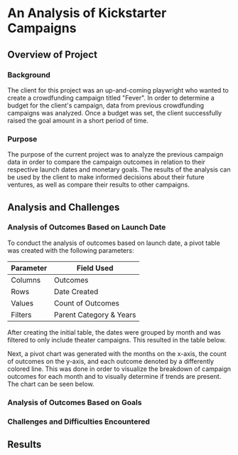 # An Analysis of Kickstarter Campaigns
## Overview of Project

### Background
The client for this project was an up-and-coming playwright who wanted to create a crowdfunding campaign titled "Fever". In order to determine a budget for the client's campaign, data from previous crowdfunding campaigns was analyzed. Once a budget was set, the client successfully raised the goal amount in a short period of time.  
### Purpose
The purpose of the current project was to analyze the previous campaign data in order to compare the campaign outcomes in relation to their respective launch dates and monetary goals. The results of the analysis can be used by the client to make informed decisions about their future ventures, as well as compare their results to other campaigns.   
## Analysis and Challenges
### Analysis of Outcomes Based on Launch Date
To conduct the analysis of outcomes based on launch date, a pivot table was created with the following parameters: <!-- not sure if parameter is a good word, may change -->

| Parameter | Field Used |
| --------- | -------- |
| Columns | Outcomes |
| Rows | Date Created |
| Values | Count of Outcomes |
| Filters  | Parent Category & Years |

After creating the initial table, the dates were grouped by month and was filtered to only include theater campaigns. This resulted in the table below. 

<!-- Figure out how to insert image of table lol -->

Next, a pivot chart was generated with the months on the x-axis, the count of outcomes on the y-axis, and each outcome denoted by a differently colored line. This was done in order to visualize the breakdown of campaign outcomes for each month and to visually determine if trends are present. The chart can be seen below. 

<!-- Figure out how to insert image of chart lol -->
### Analysis of Outcomes Based on Goals

### Challenges and Difficulties Encountered

## Results
